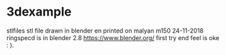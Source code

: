 # 3dexample
stlfiles
stl file drawn in blender en printed on malyan m150
24-11-2018
ringspecd is in blender 2.8 https://www.blender.org/
first try end feel is oke : ).
